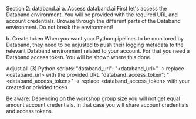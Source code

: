 Section 2: databand.ai
a. Access databand.ai
First let's access the Databand environment. You will be provided with the required URL and account credentials. Browse through the different parts of the Databand environment. Do not break the environment!

b. Create token
When you want your Python pipelines to be monitored by Databand, they need to be adjusted to push their logging metadata to the relevant Databand environment related to your account. For that you need a Databand access token. You will be shown where this done. 

Adjust all (3) Python scripts:
"databand_url": "<databand_url>" -> replace <databand_url> with the provided URL 
"databand_access_token": "<databand_access_token>" -> replace <databand_access_token> with your created or privided token

Be aware: Depending on the workshop group size you will not get equal amount account credentials. In that case you will share account credentials and access tokens.